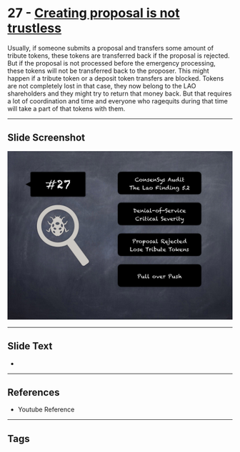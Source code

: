 
# 27 - [Creating proposal is not trustless](./Creating%20proposal%20is%20not%20trustless.md)

 Usually, if someone submits a proposal and transfers some amount of tribute tokens, these tokens are transferred back if the proposal is rejected. But if the proposal is not processed before the emergency processing, these tokens will not be transferred back to the proposer. This might happen if a tribute token or a deposit token transfers are blocked. Tokens are not completely lost in that case, they now belong to the LAO shareholders and they might try to return that money back. But that requires a lot of coordination and time and everyone who ragequits during that time will take a part of that tokens with them.


___
## Slide Screenshot
![027.png](../../images/7.%20Audit%20Findings%20101/027.png)
___
## Slide Text
- 
___
## References
- Youtube Reference
___
## Tags
